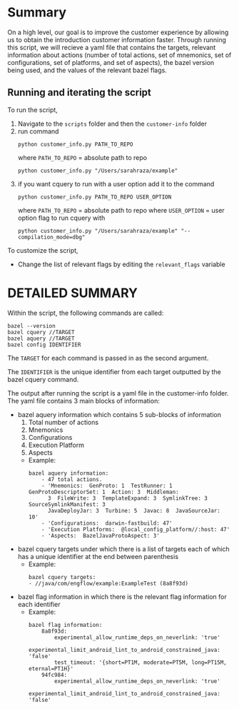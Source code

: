 # Summary
On a high level, our goal is to improve the customer experience by allowing us to obtain 
the introduction customer information faster. Through running this script, we will recieve 
a yaml file that contains the targets, relevant information about actions (number of total 
actions, set of mnemonics, set of configurations, set of platforms, and set of aspects), the 
bazel version being used, and the values of the relevant bazel flags. 

## Running and iterating the script 
To run the script, 
1. Navigate to the ```scripts``` folder and then the ```customer-info``` folder
2. run command 
   ```
   python customer_info.py PATH_TO_REPO
   ``` 
   where ```PATH_TO_REPO``` = 
   absolute path to repo
   ```
   python customer_info.py "/Users/sarahraza/example"
   ```
3. if you want cquery to run with a user option add it to the command
     ```
   python customer_info.py PATH_TO_REPO USER_OPTION
   ``` 
   where ```PATH_TO_REPO``` = 
   absolute path to repo
   where ```USER_OPTION``` = 
   user option flag to run cquery with 
   ```
   python customer_info.py "/Users/sarahraza/example" "--compilation_mode=dbg"
   ```
   
To customize the script,
- Change the list of relevant flags by editing the ```relevant_flags``` variable 

# DETAILED SUMMARY
Within the script, the following commands are called:
```
bazel --version
bazel cquery //TARGET
bazel aquery //TARGET
bazel config IDENTIFIER
```

The ```TARGET``` for each command is passed in as the second argument.

The ```IDENTIFIER``` is the unique identifier from each target outputted by the bazel cquery command.

The output after running the script is a yaml file in the customer-info folder. The yaml 
file contains 3 main blocks of information:
- bazel aquery information which contains 5 sub-blocks of information
  1. Total number of actions 
  2. Mnemonics 
  3. Configurations 
  4. Execution Platform
  5. Aspects
  - Example: 
    ```
    bazel aquery information:
        - 47 total actions.
        - 'Mnemonics:  GenProto: 1  TestRunner: 1  GenProtoDescriptorSet: 1  Action: 3  Middleman: 
          3  FileWrite: 3  TemplateExpand: 3  SymlinkTree: 3  SourceSymlinkManifest: 3  
          JavaDeployJar: 3  Turbine: 5  Javac: 8  JavaSourceJar: 10'
        - 'Configurations:  darwin-fastbuild: 47'
        - 'Execution Platforms:  @local_config_platform//:host: 47'
        - 'Aspects:  BazelJavaProtoAspect: 3'
    ```
- bazel cquery targets under which there is a list of targets each of which has a unique 
  identifier at the end between parenthesis 
  - Example:
    ```
    bazel cquery targets: 
    - //java/com/engflow/example:ExampleTest (8a8f93d)
    ```
- bazel flag information in which there is the relevant flag information for each identifier
  - Example: 
    ```
    bazel flag information:
        8a8f93d:
            experimental_allow_runtime_deps_on_neverlink: 'true'
            experimental_limit_android_lint_to_android_constrained_java: 'false'
            test_timeout: '{short=PT1M, moderate=PT5M, long=PT15M, eternal=PT1H}'
        94fc984:
            experimental_allow_runtime_deps_on_neverlink: 'true'
            experimental_limit_android_lint_to_android_constrained_java: 'false'
    ```